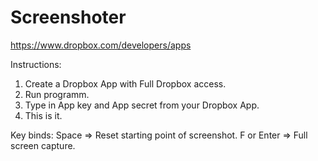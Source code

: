 Screenshoter
============

https://www.dropbox.com/developers/apps 

Instructions:
1. Create a Dropbox App with Full Dropbox access.
2. Run programm.
3. Type in App key and App secret from your Dropbox App.
4. This is it.

Key binds:
Space => Reset starting point of screenshot.
F or Enter => Full screen capture.


